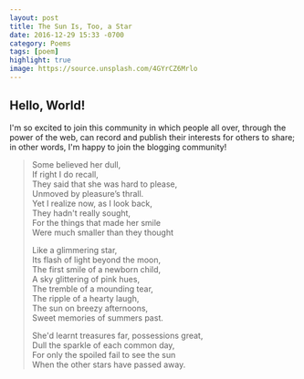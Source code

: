 ```yaml
---
layout: post
title: The Sun Is, Too, a Star
date: 2016-12-29 15:33 -0700
category: Poems
tags: [poem]
highlight: true
image: https://source.unsplash.com/4GYrCZ6Mrlo
---
```

## Hello, World!
I'm so excited to join this community in which people all over,
through the power of the web, can record and publish their interests for others
to share; in other words, I'm happy to join the blogging community!

<blockquote>
Some believed her dull,<br>
If right I do recall,<br>
They said that she was hard to please,<br>
Unmoved by pleasure’s thrall.<br>
Yet I realize now, as I look back,<br>
They hadn't really sought,<br>
For the things that made her smile<br>
Were much smaller than they thought

Like a glimmering star,<br>
Its flash of light beyond the moon,<br>
The first smile of a newborn child,<br>
A sky glittering of pink hues,<br>
The tremble of a mounding tear,<br>
The ripple of a hearty laugh,<br>
The sun on breezy afternoons,<br>
Sweet memories of summers past.

She'd learnt treasures far, possessions great,<br>
Dull the sparkle of each common day,<br>
For only the spoiled fail to see the sun<br>
When the other stars have passed away.
</blockquote>